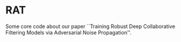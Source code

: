 # RAT
Some core code about our paper ``Training Robust Deep Collaborative Filtering Models via Adversarial Noise Propagation''.
